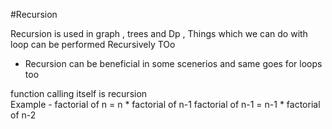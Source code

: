 #Recursion
 

Recursion is used in graph , trees and Dp  ,  Things which we can do with loop can be performed Recursively TOo 

* Recursion can be beneficial in some scenerios and same goes for loops too 

function calling itself is recursion  
    Example -  factorial  of n =  n * factorial of n-1
               factorial of n-1 =  n-1 * factorial of n-2
